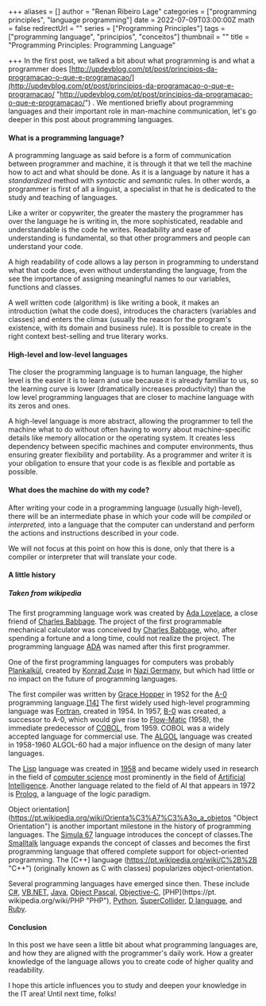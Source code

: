 +++
aliases = []
author = "Renan Ribeiro Lage"
categories = ["programming principles", "language programming"]
date = 2022-07-09T03:00:00Z
math = false
redirectUrl = ""
series = ["Programming Principles"]
tags = ["programming language", "principios", "conceitos"]
thumbnail = ""
title = "Programming Principles: Programming Language"

+++
In the first post, we talked a bit about what programming is and what a programmer does [http://updevblog.com/pt/post/principios-da-programacao-o-que-e-programacao/](http://updevblog.com/pt/post/principios-da-programacao-o-que-e-programacao/ "http://updevblog.com/pt/post/principios-da-programacao-o-que-e-programacao/") . We mentioned briefly about programming languages and their important role in man-machine communication, let's go deeper in this post about programming languages.

#### What is a programming language?

A programming language as said before is a form of communication between programmer and machine, it is through it that we tell the machine how to act and what should be done. As it is a language by nature it has a _standardized_ method with _syntactic_ and _semantic_ rules. In other words, a programmer is first of all a linguist, a specialist in that he is dedicated to the study and teaching of languages.

Like a writer or copywriter, the greater the mastery the programmer has over the language he is writing in, the more sophisticated, readable and understandable is the code he writes. Readability and ease of understanding is fundamental, so that other programmers and people can understand your code. 

A high readability of code allows a lay person in programming to understand what that code does, even without understanding the language, from the see the importance of assigning meaningful names to our variables, functions and classes.

A well written code (algorithm) is like writing a book, it makes an introduction (what the code does), introduces the characters (variables and classes) and enters the climax (usually the reason for the program's existence, with its domain and business rule). It is possible to create in the right context best-selling and true literary works.

#### High-level and low-level languages

The closer the programming language is to human language, the higher level is the easier it is to learn and use because it is already familiar to us, so the learning curve is lower (dramatically increases productivity) than the low level programming languages that are closer to machine language with its zeros and ones.

A high-level language is more abstract, allowing the programmer to tell the machine what to do without often having to worry about machine-specific details like memory allocation or the operating system. It creates less dependency between specific machines and computer environments, thus ensuring greater flexibility and portability. As a programmer and writer it is your obligation to ensure that your code is as flexible and portable as possible.

#### What does the machine do with my code?

After writing your code in a programming language (usually high-level), there will be an intermediate phase in which your code will be _compiled_ or _interpreted,_ into a language that the computer can understand and perform the actions and instructions described in your code.

We will not focus at this point on how this is done, only that there is a compiler or interpreter that will translate your code.

#### A little history

##### Taken from wikipedia

The first programming language work was created by [Ada Lovelace](https://pt.wikipedia.org/wiki/Ada_Lovelace "Ada Lovelace"), a close friend of [Charles Babbage](https://pt.wikipedia.org/wiki/Charles_Babbage "Charles Babbage"). The project of the first programmable mechanical calculator was conceived by [Charles Babbage](https://pt.wikipedia.org/wiki/Charles_Babbage "Charles Babbage"), who, after spending a fortune and a long time, could not realize the project. The programming language [ADA](https://pt.wikipedia.org/wiki/Ada_(program_language%C3%A7%C3%A3o) "Ada (programming language)") was named after this first programmer.

One of the first programming languages for computers was probably [Plankalkül](https://pt.wikipedia.org/wiki/Plankalk%C3%BCl "Plankalkül"), created by [Konrad Zuse](https://pt.wikipedia.org/wiki/Konrad_Zuse "Konrad Zuse") in [Nazi Germany](https://pt.wikipedia.org/wiki/Alemanha_Nazista "Nazi Germany"), but which had little or no impact on the future of programming languages.

The first compiler was written by [Grace Hopper](https://pt.wikipedia.org/wiki/Grace_Hopper "Grace Hopper") in 1952 for the [A-0](https://pt.wikipedia.org/wiki/Sistema_A-0 "A-0 System") programming language.[\[14\]](https://pt.wikipedia.org/wiki/Linguagem_de_programa%C3%A7%C3%A3o#cite_note-wexel-15) The first widely used high-level programming language was [Fortran](https://pt.wikipedia.org/wiki/Fortran "Fortran"), created in 1954. In 1957, [B-0](https://pt.wikipedia.org/wiki/B-0 "B-0") was created, a successor to A-0, which would give rise to [Flow-Matic](https://pt.wikipedia.org/wiki/Flow-Matic "Flow-Matic") (1958), the immediate predecessor of [COBOL](https://pt.wikipedia.org/wiki/COBOL "COBOL"), from 1959. COBOL was a widely accepted language for commercial use. The [ALGOL](https://pt.wikipedia.org/wiki/ALGOL "ALGOL") language was created in 1958-1960 ALGOL-60 had a major influence on the design of many later languages.

The [Lisp](https://pt.wikipedia.org/wiki/Lisp "Lisp") language was created in [1958](https://pt.wikipedia.org/wiki/1958 "1958") and became widely used in research in the field of [computer science](https://pt.wikipedia.org/wiki/Ci%C3%AAncia_da_computa%C3%A7%C3%A3o "Computer Science") most prominently in the field of [Artificial Intelligence](https://pt.wikipedia.org/wiki/Intelig%C3%AAncia_Artificial "Artificial Intelligence"). Another language related to the field of AI that appears in 1972 is [Prolog](https://pt.wikipedia.org/wiki/Prolog "Prolog"), a language of the logic paradigm.

Object orientation](https://pt.wikipedia.org/wiki/Orienta%C3%A7%C3%A3o_a_objetos "Object Orientation") is another important milestone in the history of programming languages. The [Simula 67](https://pt.wikipedia.org/wiki/Simula_67 "Simula 67") language introduces the concept of classes.The [Smalltalk](https://pt.wikipedia.org/wiki/Smalltalk "Smalltalk") language expands the concept of classes and becomes the first programming language that offered complete support for object-oriented programming. The [C++] language (https://pt.wikipedia.org/wiki/C%2B%2B "C++") (originally known as C with classes) popularizes object-orientation.

Several programming languages have emerged since then. These include [C#](https://pt.wikipedia.org/wiki/C_Sharp "C Sharp"), [VB.NET](https://pt.wikipedia.org/wiki/VB.NET "VB.NET"), [Java](https://pt.wikipedia.org/wiki/Linguagem_de_programa%C3%A7%C3%A3o_Java "Java programming language"), [Object Pascal](https://pt.wikipedia.org/wiki/Object_Pascal "Object Pascal"), [Objective-C](https://pt.wikipedia.org/wiki/Objective-C "Objective-C"), [PHP](https://pt. wikipedia.org/wiki/PHP "PHP"), [Python](https://pt.wikipedia.org/wiki/Python "Python"), [SuperCollider](https://pt.wikipedia.org/wiki/SuperCollider "SuperCollider"), [D language](https://pt.wikipedia.org/wiki/D_(programming_language%C3%A7%C3%A3o) "D (programming language)"), and [Ruby](https://pt.wikipedia.org/wiki/Ruby_(programming_language%C3%A7%C3%A3o) "Ruby (programming language)").

#### Conclusion

In this post we have seen a little bit about what programming languages are, and how they are aligned with the programmer's daily work. How a greater knowledge of the language allows you to create code of higher quality and readability.

I hope this article influences you to study and deepen your knowledge in the IT area! Until next time, folks!